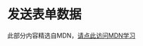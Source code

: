 # 发送表单数据

此部分内容精选自MDN，[请点此访问MDN学习](https://developer.mozilla.org/zh-CN/docs/Learn/Forms/Sending_and_retrieving_form_data)
